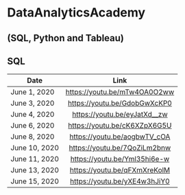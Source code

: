 # DataAnalyticsAcademy
## (SQL, Python and Tableau)

## SQL

| Date        	 | Link          		 |
| ---------------|:-----------------------------:|
| June 1, 2020   | <https://youtu.be/mTw4OA0O2ww>|
| June 3, 2020   | <https://youtu.be/GdobGwXcKP0>|
| June 4, 2020   | <https://youtu.be/eyJatXd__zw>|
| June 6, 2020   | <https://youtu.be/cK6XZpX6G5U>|
| June 8, 2020   | <https://youtu.be/aogbwTV_cOA>|
| June 10, 2020  | <https://youtu.be/7QoZiLm2bnw>|
| June 11, 2020  | <https://youtu.be/Yml35hi6e-w>|
| June 13, 2020  | <https://youtu.be/qFXmXreKolM>|
| June 15, 2020  | <https://youtu.be/yXE4w3hJiY0>|
